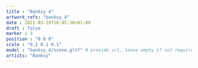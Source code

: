 ```yaml
---
title : "Banksy 4"
artwork_refs: "banksy_4"
date : 2021-03-19T10:45:38+01:00
draft : false
marker : 3
position : "0 0 0"
scale : "0.1 0.1 0.1"
model : "banksy_4/scene.gltf" # provide url, leave empty if not required
artists: "Banksy"
---
```

